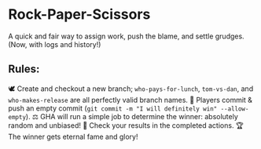 # Rock-Paper-Scissors

A quick and fair way to assign work, push the blame, and settle grudges. (Now, with logs and history!)

## Rules:

🕊️ Create and checkout a new branch; `who-pays-for-lunch`, `tom-vs-dan`, and `who-makes-release` are all perfectly valid branch names.
🤞 Players commit & push an empty commit (`git commit -m "I will definitely win" --allow-empty`).
⚖️ GHA will run a simple job to determine the winner: absolutely random and unbiased!
👀 Check your results in the completed actions.
🏆 The winner gets eternal fame and glory!
